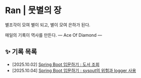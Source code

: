 # Ran | 뭇별의 장
별조각이 모여 별이 되고, 별이 모여 은하가 된다.

매일의 기록이 역사를 만든다.
— Ace Of Diamond —

## ✨ 기록 목록
- [2025.10.02] [Spring Boot 입문하기 : 도서 조회](./springboot/%5B2025.10.02%5DSpring-book-search.md)
- [2025.10.04] [Spring Boot 입문하기 : sysout의 위험과 logger 사용](./springboot/%5B2025.10.04%5DSpring-sysout-logger.md)